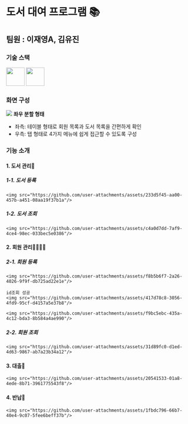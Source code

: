 # 도서 대여 프로그램 📚
 팀원 : 이재영A, 김유진
---
### 기술 스택
<img height="50" src="https://img.shields.io/badge/c++-00599C?style-flat&logo=C++&logoColor=white"/> <img height="50" src="https://img.shields.io/badge/Qt-41CD52?style=flat&logo=Qt&logoColor=white"/> 

### 화면 구성
<img src="https://github.com/user-attachments/assets/ffef352b-309c-4f7f-92dc-c261807173eb"/>
<b>좌우 분할 형태</b>

* 좌측: 테이블 형태로 회원 목록과 도서 목록을 간편하게 확인
* 우측: 탭 형태로 4가지 메뉴에 쉽게 접근할 수 있도록 구성

### 기능 소개

#### 1. 도서 관리📖
##### 1-1. 도서 등록
    <img src="https://github.com/user-attachments/assets/233d5f45-aa00-457b-a451-08aa19f37b1a"/>
    
##### 1-2. 도서 조회
    <img src="https://github.com/user-attachments/assets/c4a0d7dd-7af9-4ce4-98ec-033bec5e0386"/>

#### 2. 회원 관리👨‍👩‍👧‍👦

##### 2-1. 회원 등록
    <img src="https://github.com/user-attachments/assets/f8b5b6f7-2a26-4026-9f9f-db725ad22e1e"/>
    
    id조회 성공
    <img src="https://github.com/user-attachments/assets/417d78c8-3056-4fd9-95cf-d4157a5e37b8"/>
    
    <img src="https://github.com/user-attachments/assets/f9bc5ebc-435a-4c12-bda3-8b584a4ae990"/>
##### 2-2. 회원 조회
    <img src="https://github.com/user-attachments/assets/31d89fc0-d1ed-4d63-9867-ab7a23b34a12"/>

#### 3. 대출📗
    <img src="https://github.com/user-attachments/assets/20541533-01a8-4ede-8b71-3961775543f8"/>

#### 4. 반납📘
    <img src="https://github.com/user-attachments/assets/1fbdc796-66b7-40e4-9c07-5fee6beff37b"/>

